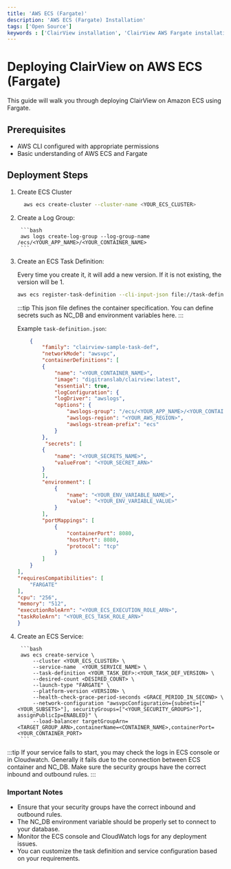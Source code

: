 ```yaml
---
title: 'AWS ECS (Fargate)'
description: 'AWS ECS (Fargate) Installation'
tags: ['Open Source']
keywords : ['ClairView installation', 'ClairView AWS Fargate installation', 'ClairView prerequisites']
---
```


# Deploying ClairView on AWS ECS (Fargate)

This guide will walk you through deploying ClairView on Amazon ECS using Fargate.

## Prerequisites

- AWS CLI configured with appropriate permissions
- Basic understanding of AWS ECS and Fargate

## Deployment Steps

1. Create ECS Cluster

    ```bash
      aws ecs create-cluster --cluster-name <YOUR_ECS_CLUSTER>
    ```
   
2. Create a Log Group:
    
        ```bash
        aws logs create-log-group --log-group-name /ecs/<YOUR_APP_NAME>/<YOUR_CONTAINER_NAME>
        ```
3. Create an ECS Task Definition:

   Every time you create it, it will add a new version. If it is not existing, the version will be 1.
    ```bash
    aws ecs register-task-definition --cli-input-json file://task-definition.json
    ```
    :::tip
        This json file defines the container specification. You can define secrets such as NC_DB and environment variables here.
    :::

    Example `task-definition.json`:

    ```json
        {
            "family": "clairview-sample-task-def",
            "networkMode": "awsvpc",
            "containerDefinitions": [
            {
                "name": "<YOUR_CONTAINER_NAME>",
                "image": "digitranslab/clairview:latest",
                "essential": true,
                "logConfiguration": {
                "logDriver": "awslogs",
                "options": {
                    "awslogs-group": "/ecs/<YOUR_APP_NAME>/<YOUR_CONTAINER_NAME>",
                    "awslogs-region": "<YOUR_AWS_REGION>",
                    "awslogs-stream-prefix": "ecs"
                }
            },
             "secrets": [
            {
                "name": "<YOUR_SECRETS_NAME>",
                "valueFrom": "<YOUR_SECRET_ARN>"
            }
            ],
            "environment": [
                {
                    "name": "<YOUR_ENV_VARIABLE_NAME>",
                    "value": "<YOUR_ENV_VARIABLE_VALUE>"
                }
            ],
            "portMappings": [
                {
                    "containerPort": 8080,
                    "hostPort": 8080,
                    "protocol": "tcp"
                }
            ]
        }
    ],
    "requiresCompatibilities": [
        "FARGATE"
    ],
    "cpu": "256",
    "memory": "512",
    "executionRoleArn": "<YOUR_ECS_EXECUTION_ROLE_ARN>",
    "taskRoleArn": "<YOUR_ECS_TASK_ROLE_ARN>"
    }
    ```


4. Create an ECS Service:
    
        ```bash
        aws ecs create-service \
            --cluster <YOUR_ECS_CLUSTER> \
            --service-name  <YOUR_SERVICE_NAME> \
            --task-definition <YOUR_TASK_DEF>:<YOUR_TASK_DEF_VERSION> \
            --desired-count <DESIRED_COUNT> \
            --launch-type "FARGATE" \
            --platform-version <VERSION> \
            --health-check-grace-period-seconds <GRACE_PERIOD_IN_SECOND> \
            --network-configuration "awsvpcConfiguration={subnets=["<YOUR_SUBSETS>"], securityGroups=["<YOUR_SECURITY_GROUPS>"], assignPublicIp=ENABLED}" \
            --load-balancer targetGroupArn=<TARGET_GROUP_ARN>,containerName=<CONTAINER_NAME>,containerPort=<YOUR_CONTAINER_PORT>
        ```

:::tip
If your service fails to start, you may check the logs in ECS console or in Cloudwatch. Generally it fails due to the connection between ECS container and NC_DB. Make sure the security groups have the correct inbound and outbound rules.
:::


### Important Notes

- Ensure that your security groups have the correct inbound and outbound rules.
- The NC_DB environment variable should be properly set to connect to your database.
- Monitor the ECS console and CloudWatch logs for any deployment issues.
- You can customize the task definition and service configuration based on your requirements.